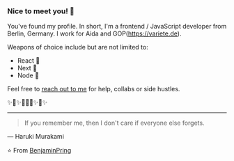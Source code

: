 ### Nice to meet you! 👋

You've found my profile. In short, I'm a frontend / JavaScript developer from Berlin, Germany. I work for Aida and GOP(https://variete.de). 

Weapons of choice include but are not limited to:
- React 💚
- Next 💙
- Node 💛


Feel free to [reach out to me](mailto:benpring@hotmail.com) for help, collabs or side hustles.

✨🚀✨👨🏻‍🚀✨🖖✨

---

> If you remember me, then I don't care if everyone else forgets.

— Haruki Murakami

⭐️ From [BenjaminPring](https://github.com/BenjaminPring)
